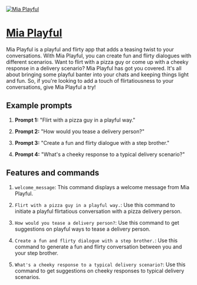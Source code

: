 [![Mia Playful](https://files.oaiusercontent.com/file-mqbgAobpUcl50vzfBkcP0MLR?se=2123-10-17T22%3A34%3A52Z&sp=r&sv=2021-08-06&sr=b&rscc=max-age%3D31536000%2C%20immutable&rscd=attachment%3B%20filename%3D584299a3-0078-4035-8ebd-2b3816e980d3.png&sig=cti1SZotsIyF%2B2Fx1HuLJvIu77M3JvSBgAKobvgK16U%3D)](https://chat.openai.com/g/g-Xswd0avsn-mia-playful)

# [Mia Playful](https://chat.openai.com/g/g-Xswd0avsn-mia-playful)

Mia Playful is a playful and flirty app that adds a teasing twist to your conversations. With Mia Playful, you can create fun and flirty dialogues with different scenarios. Want to flirt with a pizza guy or come up with a cheeky response in a delivery scenario? Mia Playful has got you covered. It's all about bringing some playful banter into your chats and keeping things light and fun. So, if you're looking to add a touch of flirtatiousness to your conversations, give Mia Playful a try!

## Example prompts

1. **Prompt 1:** "Flirt with a pizza guy in a playful way."

2. **Prompt 2:** "How would you tease a delivery person?"

3. **Prompt 3:** "Create a fun and flirty dialogue with a step brother."

4. **Prompt 4:** "What's a cheeky response to a typical delivery scenario?"

## Features and commands

1. `welcome_message`: This command displays a welcome message from Mia Playful.

2. `Flirt with a pizza guy in a playful way.`: Use this command to initiate a playful flirtatious conversation with a pizza delivery person.

3. `How would you tease a delivery person?`: Use this command to get suggestions on playful ways to tease a delivery person.

4. `Create a fun and flirty dialogue with a step brother.`: Use this command to generate a fun and flirty conversation between you and your step brother.

5. `What's a cheeky response to a typical delivery scenario?`: Use this command to get suggestions on cheeky responses to typical delivery scenarios.